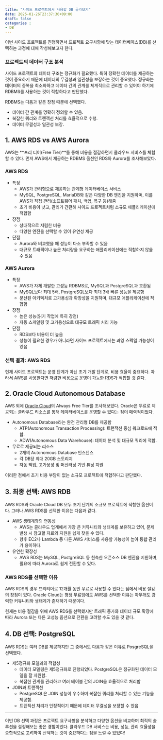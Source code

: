 ```yaml
---
title: "사이드 프로젝트에서 사용할 DB 골라보기"
date: 2025-01-26T23:37:36+09:00
draft: false
categories :
- DB
---
```



이번 사이드 프로젝트를 진행하면서 프로젝트 요구사항에 맞는 데이터베이스(DB)를 선택하는 과정에 대해 작성해보고자 한다.

### 프로젝트의 데이터 구조 분석
사이드 프로젝트의 데이터 구조는 정규화가 필요했다. 특히 정확한 데이터를 제공하는 것이 중요하기 때문에 데이터의 무결성과 일관성을 보장하는 것이 중요했다.
정규화는 데이터의 중복을 최소화하고 데이터 간의 관계를 체계적으로 관리할 수 있어야 하기에 RDBMS를 사용하는 것이 적합하다고 판단했다.

RDBMS는 다음과 같은 장점 때문에 선택했다.
- 데이터 간 관계를 명확히 정의할 수 있음.
- 복잡한 쿼리와 트랜잭션 처리를 효율적으로 수행.
- 데이터 무결성과 일관성 보장.

## 1. AWS RDS vs AWS Aurora 
AWS는 **프리 티어(Free Tier)**를 통해 비용을 절감하면서 클라우드 서비스를 체험할 수 있다. 먼저 AWS에서 제공하는 RDBMS 옵션인 RDS와 Aurora를 조사해보았다.

### AWS RDS
- 특징 
  - AWS가 관리형으로 제공하는 관계형 데이터베이스 서비스
  - MySQL, PostgreSQL, MariaDB와 같은 다양한 DB 엔진을 지원하며, 이를 AWS가 직접 관리(소프트웨어 패치, 백업, 복구 등)해줌 
  - 초기 비용이 낮고, 관리가 간편해 사이드 프로젝트처럼 소규모 애플리케이션에 적합함
- 장점 
  - 상대적으로 저렴한 비용
  - 다양한 엔진을 선택할 수 있어 유연성 제공
- 단점 
  - Aurora와 비교했을 때 성능이 다소 부족할 수 있음 
  - 대규모 트래픽이나 높은 처리량을 요구하는 애플리케이션에는 적합하지 않을 수 있음


### AWS Aurora
- 특징 
  - AWS가 자체 개발한 고성능 RDBMS로, MySQL과 PostgreSQL과 호환됨
  - MySQL보다 최대 5배, PostgreSQL보다 최대 3배 빠른 성능을 제공함
  - 분산된 아키텍처로 고가용성과 확장성을 지원하며, 대규모 애플리케이션에 적합함
- 장점 
  - 높은 성능(읽기 작업에 특히 강점)
  - 자동 스케일링 및 고가용성으로 대규모 트래픽 처리 가능
- 단점 
  - RDS보다 비용이 더 높음 
  - 성능이 필요한 경우가 아니라면 사이드 프로젝트에서는 과잉 스펙일 가능성이 있음

### 선택 결과: AWS RDS
현재 사이드 프로젝트는 운영 단계가 아닌 초기 개발 단계로, 비용 효율이 중요하다. 따라서 AWS를 사용한다면 저렴한 비용으로 운영이 가능한 RDS가 적합할 것 같다.

## 2. Oracle Cloud Autonomous Database
AWS 외에 [Oracle Cloud](https://www.oracle.com/kr/cloud/free/)의 Always Free Tier를 조사해보았다.
Oracle은 무료로 제공되는 클라우드 리소스를 통해 데이터베이스를 운영할 수 있다는 점이 매력적이었다.

- Autonomous Database라는 완전 관리형 DB를 제공함
  - ATP(Autonomous Transaction Processing): 트랜잭션 중심 워크로드에 적합.
  - ADW(Autonomous Data Warehouse): 데이터 분석 및 대규모 쿼리에 적합.
- 무료로 제공되는 리소스 
  - 2개의 Autonomous Database 인스턴스 
  - 각 DB당 최대 20GB 스토리지 
  - 자동 백업, 고가용성 및 머신러닝 기반 튜닝 지원

이러한 점에서 초기 비용 부담이 없는 소규모 프로젝트에 적합하다고 판단했다.

## 3. 최종 선택: AWS RDB
AWS RDS와 Oracle Cloud DB 모두 초기 단계의 소규모 프로젝트에 적합한 옵션이다. 그러나 AWS RDS를 선택한 이유는 다음과 같다.
- AWS 생태계와의 연동성
  - AWS는 클라우드 업계에서 가장 큰 커뮤니티와 생태계를 보유하고 있어, 문제 발생 시 참고할 자료와 지원을 쉽게 찾을 수 있다.
  - 향후 EC2나 Lambda 등 다른 AWS 서비스를 사용할 가능성이 높아 통합 관리가 용이하다.
- 유연한 확장성
  - AWS RDS는 MySQL, PostgreSQL 등 친숙한 오픈소스 DB 엔진을 지원하며, 필요에 따라 Aurora로 쉽게 전환할 수 있다. 

### AWS RDS를 선택한 이유
AWS RDS의 경우 프리티어로 12개월 동안 무료로 사용할 수 있다는 점에서 비용 절감의 장점이 있다. Oracle Cloud는 평생 무료임에도 AWS를 선택한 이유는 아무래도 강력한 커뮤니티와 생태계가 존재하기 때문이다.

현재는 비용 절감을 위해 AWS RDS를 선택했지만 트래픽 증가와 데이터 규모 확장에 따라 Aurora 또는 다른 고성능 옵션으로 전환을 고려할 수도 있을 것 같다.

## 4. DB 선택: PostgreSQL
AWS RDS는 여러 DB를 제공하지만 그 중에서도 다음과 같은 이유로 PosgreSQL을 선택했다.

- 제5정규화 모델과의 적합성
  - 데이터 모델링은 제5정규화로 진행되었다. PostgreSQL은 정규화된 데이터 모델을 잘 지원함.
  - 복잡한 관계를 관리하고 여러 테이블 간의 JOIN을 효율적으로 처리함
- JOIN과 트랜잭션
  - PostgreSQL은 JOIN 성능이 우수하며 복잡한 쿼리를 처리할 수 있는 기능을 제공함.
  - 트랜잭션 처리가 안정적이기 때문에 데이터 무결성을 보장할 수 있음

----

이번 DB 선택 과정은 프로젝트 요구사항을 분석하고 다양한 옵션을 비교하며 최적의 솔루션을 결정해보는 좋은 경험이었다.
클라우드 DB 서비스는 비용, 성능, 관리 효율성을 종합적으로 고려하여 선택하는 것이 중요하다는 점을 느낄 수 있었다!